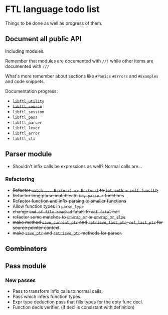# FTL language todo list

Things to be done as well as progress of them.

## Document all public API

Including modules.

Remember that modules are documented with `//!`
while other items are documented with `///`

What's more remember about sections like `#Panics` `#Errors` and `#Examples`
and code snippets.

Documentation progress:

* ~~`libftl_utility`~~
* ~~`libftl_source`~~
* `libftl_session`
* `libftl_pass`
* `libftl_parser`
* `libftl_lexer`
* `libftl_error`
* `libftl_cli`

## Parser module

* Shouldn't infix calls be expressions as well? Normal calls are...

### Refactoring

* ~~Refactor `match ... Err(err) => Err(err)` to `let smth = self.func()?`;~~
* ~~Refactor long parse matches to `try_parse_*` functions~~
* ~~Refactor function and infix parsing to smaller functions~~
* Allow function types in `parse_type`
* ~~change `end of file reached` fatals to `eof_fatal` call~~
* ~~refactor some matches to `unwrap_or` or `unwrap_or_else`~~
* ~~make method `save_current_ptr` and `retrieve_last_ptr`, `ref_last_ptr` for source pointer context~~.
* ~~make `save_ptr` and `retrieve_ptr` methods for parser.~~

## ~~Combinators~~

## Pass module

### New passes

* Pass to transform infix calls to normal calls.
* Pass which infers function types.
* Expr type deduction pass that fills types for the epty func decl.
* Function decls verifier. (if decl is consistant with definition)

